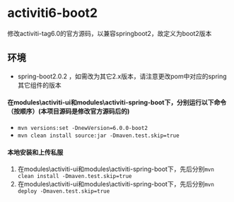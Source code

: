 # activiti6-boot2
修改activiti-tag6.0的官方源码，以兼容springboot2，故定义为boot2版本

## 环境
- spring-boot2.0.2 ，如需改为其它2.x版本，请注意更改pom中对应的spring其它组件的版本

#### 在modules\activiti-ui和modules\activiti-spring-boot下，分别运行以下命令（按顺序）(本项目源码是修改官方源码后的)
 - ```mvn versions:set -DnewVersion=6.0.0-boot2```
 - ```mvn clean install source:jar -Dmaven.test.skip=true```

 
#### 本地安装和上传私服
1. 在modules\activiti-ui和modules\activiti-spring-boot下，先后分别```mvn clean install -Dmaven.test.skip=true```
2. 在modules\activiti-ui和modules\activiti-spring-boot下，先后分别```mvn deploy -Dmaven.test.skip=true```
